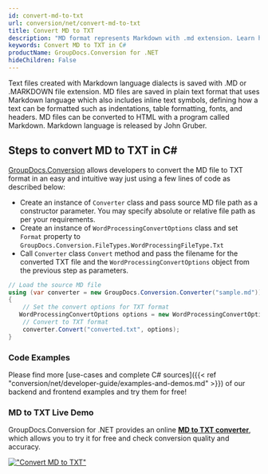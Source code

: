 ```yaml
---
id: convert-md-to-txt
url: conversion/net/convert-md-to-txt
title: Convert MD to TXT
description: "MD format represents Markdown with .md extension. Learn how to convert MD to TXT file programmatically in C# language using GroupDocs.Conversion for .NET library."
keywords: Convert MD to TXT in C#
productName: GroupDocs.Conversion for .NET
hideChildren: False
---
```


Text files created with Markdown language dialects is saved with .MD or .MARKDOWN file extension. MD files are saved in plain text format that uses Markdown language which also includes inline text symbols, defining how a text can be formatted such as indentations, table formatting, fonts, and headers.  MD files can be converted to HTML with a program called Markdown. Markdown language is released by John Gruber.

## Steps to convert MD to TXT in C#

[GroupDocs.Conversion](https://products.groupdocs.com/conversion/net) allows developers to convert the MD file to TXT format in an easy and intuitive way just using a few lines of code as described below:

* Create an instance of `Converter` class and pass source MD file path as a constructor parameter. You may specify absolute or relative file path as per your requirements. 
* Create an instance of `WordProcessingConvertOptions` class and set `Format` property to `GroupDocs.Conversion.FileTypes.WordProcessingFileType.Txt`
* Call `Converter` class `Convert` method and pass the filename for the converted TXT file and the `WordProcessingConvertOptions` object from the previous step as parameters.

```csharp
// Load the source MD file
using (var converter = new GroupDocs.Conversion.Converter("sample.md"))
{
    // Set the convert options for TXT format
   WordProcessingConvertOptions options = new WordProcessingConvertOptions { Format = GroupDocs.Conversion.FileTypes.WordProcessingFileType.Txt };
    // Convert to TXT format
    converter.Convert("converted.txt", options);
}
```

### Code Examples

Please find more [use-cases and complete C# sources]({{< ref "conversion/net/developer-guide/examples-and-demos.md" >}}) of our backend and frontend examples and try them for free!

### MD to TXT Live Demo

GroupDocs.Conversion for .NET provides an online [**MD to TXT converter**](https://products.groupdocs.app/conversion/md-to-txt), which allows you to try it for free and check conversion quality and accuracy.

[!["Convert MD to TXT"](conversion/net/images/convert-to-txt/convert-md-to-txt.png)](https://products.groupdocs.app/conversion/md-to-txt)
